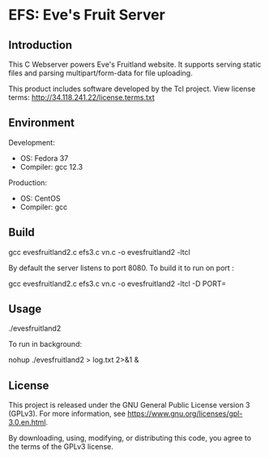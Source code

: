 # EFS: Eve's Fruit Server

## Introduction

This C Webserver powers Eve's Fruitland website. It supports serving static files and parsing multipart/form-data for file uploading.

This product includes software developed by the Tcl project. View license terms: http://34.118.241.22/license.terms.txt

## Environment

Development:

* OS: Fedora 37
* Compiler: gcc 12.3

Production:

* OS: CentOS
* Compiler: gcc <??>

## Build

   gcc evesfruitland2.c efs3.c vn.c -o evesfruitland2 -ltcl

By default the server listens to port 8080. To build it to run on port <PORT>:

   gcc evesfruitland2.c efs3.c vn.c -o evesfruitland2 -ltcl -D PORT=<PORT>

## Usage

   ./evesfruitland2

To run in background:

   nohup ./evesfruitland2 > log.txt 2>&1 &

## License

This project is released under the GNU General Public License version 3 (GPLv3). For more information, see <https://www.gnu.org/licenses/gpl-3.0.en.html>.

By downloading, using, modifying, or distributing this code, you agree to the terms of the GPLv3 license.

